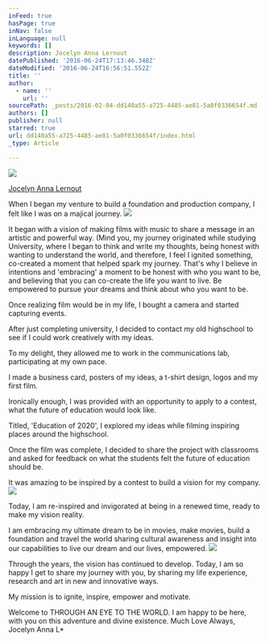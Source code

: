 ```yaml
---
inFeed: true
hasPage: true
inNav: false
inLanguage: null
keywords: []
description: Jocelyn Anna Lernout
datePublished: '2016-06-24T17:13:46.348Z'
dateModified: '2016-06-24T16:56:51.552Z'
title: ''
author:
  - name: ''
    url: ''
sourcePath: _posts/2016-02-04-dd140a55-a725-4485-ae81-5a0f0336654f.md
authors: []
publisher: null
starred: true
url: dd140a55-a725-4485-ae81-5a0f0336654f/index.html
_type: Article

---
```

![](https://s3-us-west-2.amazonaws.com/the-grid-img/p/d8f0deba2fd8ebe4394f89d41949f4597b3756d4.png)

[Jocelyn Anna Lernout][0]

When I began my venture to build a foundation and production company, I felt like I was on a majical journey.
![](https://the-grid-user-content.s3-us-west-2.amazonaws.com/b999f450-793c-4076-9df9-c1ffc47574ad.jpg)

It began with a vision of making films with music to share a message in an artistic and powerful way. (Mind you, my journey originated while studying University, where I began to think and write my thoughts, being honest with wanting to understand the world, and therefore, I feel I ignited something, co-created a moment that helped spark my journey. That's why I believe in intentions and 'embracing' a moment to be honest with who you want to be, and believing that you can co-create the life you want to live. Be empowered to pursue your dreams and think about who you want to be. 

Once realizing film would be in my life, I bought a camera and started capturing events.

After just completing university, I decided to contact my old highschool to see if I could work creatively with my ideas.

To my delight, they allowed me to work in the communications lab, participating at my own pace.

I made a business card, posters of my ideas, a t-shirt design, logos and my first film.

Ironically enough, I was provided with an opportunity to apply to a contest, what the future of education would look like.

Titled, 'Education of 2020', I explored my ideas while filming inspiring places around the highschool.

Once the film was complete, I decided to share the project with classrooms and asked for feedback on what the students felt the future of education should be. 

It was amazing to be inspired by a contest to build a vision for my company.
![](https://the-grid-user-content.s3-us-west-2.amazonaws.com/a706d8ad-03a1-4d6a-9533-69c2b5cd48c3.jpg)

Today, I am re-inspired and invigorated at being in a renewed time, ready to make my vision reality.

I am embracing my ultimate dream to be in movies, make movies, build a foundation and travel the world sharing cultural awareness and insight into our capabilities to live our dream and our lives, empowered.
![](https://the-grid-user-content.s3-us-west-2.amazonaws.com/5f9a6b6a-288a-43d3-8a85-67d72b74f546.jpg)

Through the years, the vision has continued to develop. Today, I am so happy I get to share my journey with you, by sharing my life experience, research and art in new and innovative ways. 

My mission is to ignite, inspire, empower and motivate.

Welcome to THROUGH AN EYE TO THE WORLD. I am happy to be here, with you on this adventure and divine existence. Much Love Always, Jocelyn Anna L\*

[0]: https://twitter.com/LivJocelyn?lang=en